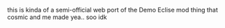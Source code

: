 this is kinda of a semi-official web port of the Demo Eclise mod thing that cosmic and me made yea.. soo idk
